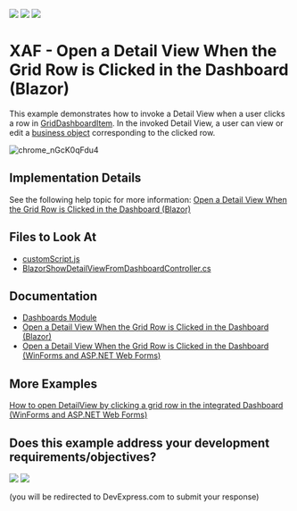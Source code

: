 <!-- default badges list -->
[![](https://img.shields.io/badge/Open_in_DevExpress_Support_Center-FF7200?style=flat-square&logo=DevExpress&logoColor=white)](https://supportcenter.devexpress.com/ticket/details/T1049664)
[![](https://img.shields.io/badge/📖_How_to_use_DevExpress_Examples-e9f6fc?style=flat-square)](https://docs.devexpress.com/GeneralInformation/403183)
[![](https://img.shields.io/badge/💬_Leave_Feedback-feecdd?style=flat-square)](#does-this-example-address-your-development-requirementsobjectives)
<!-- default badges end -->
# XAF - Open a Detail View When the Grid Row is Clicked in the Dashboard (Blazor)

This example demonstrates how to invoke a Detail View when a user clicks a row in [GridDashboardItem](https://docs.devexpress.com/Dashboard/DevExpress.DashboardCommon.GridDashboardItem). In the invoked Detail View, a user can view or edit a [business object](https://docs.devexpress.com/eXpressAppFramework/113664/business-model-design-orm) corresponding to the clicked row.

![chrome_nGcK0qFdu4](https://github.com/DevExpress-Examples/xaf-blazor-open-detail-view-when-grid-row-is-clicked-in-the-dashboard/assets/14300209/aa365b61-91ac-4cd2-9a5e-bec7b8316c9c)

## Implementation Details
See the following help topic for more information: [Open a Detail View When the Grid Row is Clicked in the Dashboard (Blazor)](https://docs.devexpress.com/eXpressAppFramework/403531/analytics/dashboards/open-a-detail-view-when-the-grid-row-is-clicked-in-the-dashboard-blazor)

## Files to Look At

- [customScript.js](CS/EF/OpenViewFromDashboardEF/OpenViewFromDashboardEF.Blazor.Server/wwwroot/js/customScript.js)
- [BlazorShowDetailViewFromDashboardController.cs](CS/EF/OpenViewFromDashboardEF/OpenViewFromDashboardEF.Blazor.Server/Controllers/BlazorShowDetailViewFromDashboardController.cs)

## Documentation

- [Dashboards Module](https://docs.devexpress.com/eXpressAppFramework/117449/analytics/dashboards-module)
- [Open a Detail View When the Grid Row is Clicked in the Dashboard (Blazor)](https://docs.devexpress.com/eXpressAppFramework/403531/analytics/dashboards/open-a-detail-view-when-the-grid-row-is-clicked-in-the-dashboard-blazor)
- [Open a Detail View When the Grid Row is Clicked in the Dashboard (WinForms and ASP.NET Web Forms)](https://docs.devexpress.com/eXpressAppFramework/118348/analytics/dashboards/open-a-detail-view-when-the-grid-row-is-clicked-in-the-dashboard-winforms-web-forms)

## More Examples

[How to open DetailView by clicking a grid row in the integrated Dashboard (WinForms and ASP.NET Web Forms)](https://github.com/DevExpress-Examples/XAF_how-to-open-detailview-by-clicking-a-grid-row-in-the-integrated-dashboard-t488012) 
<!-- feedback -->
## Does this example address your development requirements/objectives?

[<img src="https://www.devexpress.com/support/examples/i/yes-button.svg"/>](https://www.devexpress.com/support/examples/survey.xml?utm_source=github&utm_campaign=xaf-blazor-open-detail-view-when-grid-row-is-clicked-in-the-dashboard&~~~was_helpful=yes) [<img src="https://www.devexpress.com/support/examples/i/no-button.svg"/>](https://www.devexpress.com/support/examples/survey.xml?utm_source=github&utm_campaign=xaf-blazor-open-detail-view-when-grid-row-is-clicked-in-the-dashboard&~~~was_helpful=no)

(you will be redirected to DevExpress.com to submit your response)
<!-- feedback end -->

